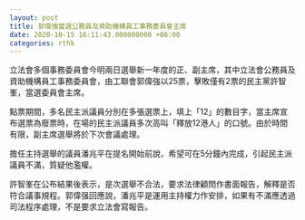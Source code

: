 ```yaml
---
layout: post
title: 郭偉強當選公務員及資助機構員工事務委員會主席
date: 2020-10-15 16:11:43.000000000 +08:00
categories: rthk
---
```


立法會多個事務委員會今明兩日選舉新一年度的正、副主席，其中立法會公務員及資助機構員工事務委員會，由工聯會郭偉強以25票，擊敗僅有2票的民主黨許智峯，當選委員會主席。

點票期間，多名民主派議員分別在多張選票上，填上「12」的數目字，當主席宣布選票為廢票時，在場的民主派議員多次高叫「釋放12港人」的口號。由於時間有限，副主席選舉將於下次會議處理。

擔任主持選舉的議員潘兆平在提名開始前說，希望可在5分鐘內完成，引起民主派議員不滿，質疑他濫權。

許智峯在公布結果後表示，是次選舉不合法，要求法律顧問作書面報告，解釋是否符合議事規程。郭偉强回應說，潘兆平是運用主持權力作安排，如果有不滿應透過司法程序處理，不是要求立法會寫報告。
